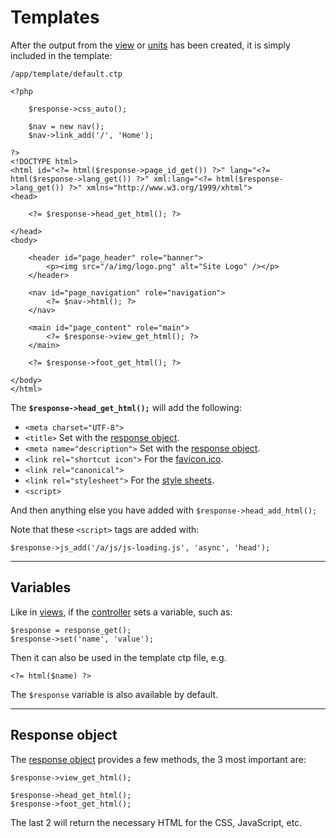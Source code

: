 
# Templates

After the output from the [view](../../doc/setup/views.md) or [units](../../doc/setup/units.md) has been created, it is simply included in the template:

	/app/template/default.ctp

	<?php

		$response->css_auto();

		$nav = new nav();
		$nav->link_add('/', 'Home');

	?>
	<!DOCTYPE html>
	<html id="<?= html($response->page_id_get()) ?>" lang="<?= html($response->lang_get()) ?>" xml:lang="<?= html($response->lang_get()) ?>" xmlns="http://www.w3.org/1999/xhtml">
	<head>

		<?= $response->head_get_html(); ?>

	</head>
	<body>

		<header id="page_header" role="banner">
			<p><img src="/a/img/logo.png" alt="Site Logo" /></p>
		</header>

		<nav id="page_navigation" role="navigation">
			<?= $nav->html(); ?>
		</nav>

		<main id="page_content" role="main">
			<?= $response->view_get_html(); ?>
		</main>

		<?= $response->foot_get_html(); ?>

	</body>
	</html>

The **`$response->head_get_html();`** will add the following:

- `<meta charset="UTF-8">`
- `<title>` Set with the [response object](../../doc/system/response.md).
- `<meta name="description">` Set with the [response object](../../doc/system/response.md).
- `<link rel="shortcut icon">` For the [favicon.ico](../../doc/setup/resources/favicon.md).
- `<link rel="canonical">`
- `<link rel="stylesheet">` For the [style sheets](../../doc/setup/resources.md).
- `<script>`

And then anything else you have added with `$response->head_add_html();`

Note that these `<script>` tags are added with:

	$response->js_add('/a/js/js-loading.js', 'async', 'head');

---

## Variables

Like in [views](../../doc/setup/views.md), if the [controller](../doc/setup/controllers.md) sets a variable, such as:

	$response = response_get();
	$response->set('name', 'value');

Then it can also be used in the template ctp file, e.g.

	<?= html($name) ?>

The `$response` variable is also available by default.

---

## Response object

The [response object](../../doc/system/response.md) provides a few methods, the 3 most important are:

	$response->view_get_html();

	$response->head_get_html();
	$response->foot_get_html();

The last 2 will return the necessary HTML for the CSS, JavaScript, etc.
